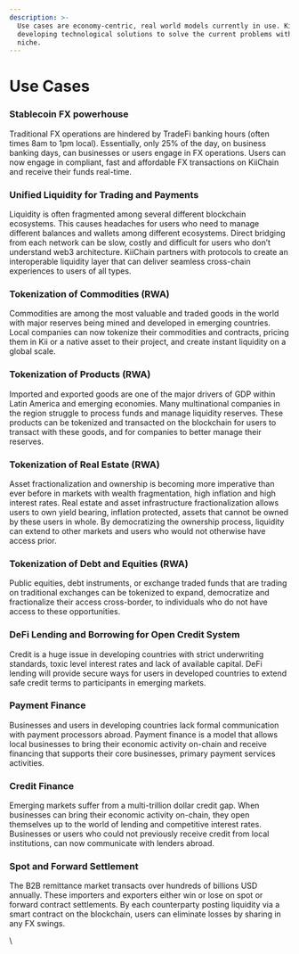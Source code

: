 ```yaml
---
description: >-
  Use cases are economy-centric, real world models currently in use. Kii is
  developing technological solutions to solve the current problems within each
  niche.
---
```


# Use Cases

### Stablecoin FX powerhouse

Traditional FX operations are hindered by TradeFi banking hours (often times 8am to 1pm local). Essentially, only 25% of the day, on business banking days, can businesses or users engage in FX operations. Users can now engage in compliant, fast and affordable FX transactions on KiiChain and receive their funds real-time.&#x20;

### Unified Liquidity for Trading and Payments&#x20;

Liquidity is often fragmented among several different blockchain ecosystems. This causes headaches for users who need to manage different balances and wallets among different ecosystems. Direct bridging from each network can be slow, costly and difficult for users who don’t understand web3 architecture. KiiChain partners with protocols to create an interoperable liquidity layer that can deliver seamless cross-chain experiences to users of all types.&#x20;

### Tokenization of Commodities (RWA)

Commodities are among the most valuable and traded goods in the world with major reserves being mined and developed in emerging countries. Local companies can now tokenize their commodities and contracts, pricing them in Kii or a native asset to their project, and create instant liquidity on a global scale.&#x20;

### Tokenization of Products (RWA)

Imported and exported goods are one of the major drivers of GDP within Latin America and emerging economies. Many multinational companies in the region struggle to process funds and manage liquidity reserves. These products can be tokenized and transacted on the blockchain for users to transact with these goods, and for companies to better manage their reserves.&#x20;

### Tokenization of Real Estate (RWA)

Asset fractionalization and ownership is becoming more imperative than ever before in markets with wealth fragmentation, high inflation and high interest rates. Real estate and asset infrastructure fractionalization allows users to own yield bearing, inflation protected, assets that cannot be owned by these users in whole. By democratizing the ownership process, liquidity can extend to other markets and users who would not otherwise have access prior.&#x20;

### Tokenization of Debt and Equities (RWA)

Public equities, debt instruments, or exchange traded funds that are trading on traditional exchanges can be tokenized to expand, democratize and fractionalize their access cross-border, to individuals who do not have access to these opportunities.&#x20;

### DeFi Lending and Borrowing for Open Credit System&#x20;

Credit is a huge issue in developing countries with strict underwriting standards, toxic level interest rates and lack of available capital. DeFi lending will provide secure ways for users in developed countries to extend safe credit terms to participants in emerging markets.&#x20;

### Payment Finance&#x20;

Businesses and users in developing countries lack formal communication with payment processors abroad. Payment finance is a model that allows local businesses to bring their economic activity on-chain and receive financing that supports their core businesses, primary payment services activities.&#x20;

### Credit Finance

Emerging markets suffer from a multi-trillion dollar credit gap. When businesses can bring their economic activity on-chain, they open themselves up to the world of lending and competitive interest rates. Businesses or users who could not previously receive credit from local institutions, can now communicate with lenders abroad.

### Spot and Forward Settlement&#x20;

The B2B remittance market transacts over hundreds of billions USD annually. These importers and exporters either win or lose on spot or forward contract settlements. By each counterparty posting liquidity via a smart contract on the blockchain, users can eliminate losses by sharing in any FX swings.

\
